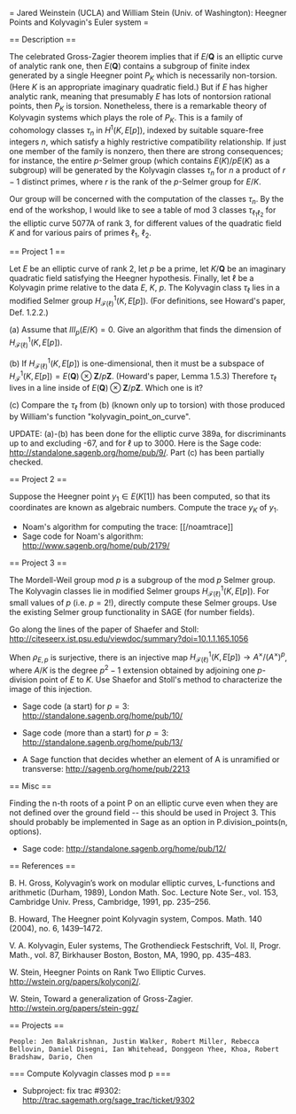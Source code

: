 = Jared Weinstein (UCLA) and William Stein (Univ. of Washington): Heegner Points and Kolyvagin's Euler system =

== Description ==

The celebrated Gross-Zagier theorem implies that if $E/\mathbf{Q}$ is
an elliptic curve of analytic rank one, then $E(\mathbf{Q})$ contains a
subgroup of finite index generated by a single Heegner point $P_K$
which is necessarily non-torsion.   (Here $K$ is an appropriate
imaginary quadratic field.)  But if $E$ has higher analytic rank,
meaning that presumably $E$ has lots of nontorsion rational points,
then $P_K$ is torsion.  Nonetheless, there is a remarkable theory of
Kolyvagin systems which plays the role of $P_K$.  This is a family of
cohomology classes $\tau_n$ in $H^1(K,E[p])$, indexed by suitable
square-free integers $n$, which satisfy a highly restrictive
compatibility relationship.   If just one member of the family is
nonzero, then there are strong consequences;  for instance, the entire
$p$-Selmer group (which contains $E(K)/pE(K)$ as a subgroup) will be
generated by the Kolyvagin classes $\tau_n$ for $n$ a product of $r-1$
distinct primes, where $r$ is the rank of the $p$-Selmer group for
$E/K$.


Our group will be concerned with the computation of the classes
$\tau_n$.   By the end of the workshop, I would like to see a table of
mod 3 classes $\tau_{\ell_1 \ell_2}$ for the elliptic curve 5077A of
rank 3, for different values of the quadratic field $K$ and for
various pairs of primes $\ell_1$, $\ell_2$.

== Project 1 ==

Let $E$ be an elliptic curve of rank 2, let $p$ be a prime, let $K/\mathbf{Q}$
be an imaginary quadratic field satisfying the Heegner hypothesis.  Finally, let $\ell$ be a 
Kolyvagin prime relative to the data $E$, $K$, $p$.  The Kolyvagin class $\tau_\ell$ lies in a modified Selmer group
$H^1_{\mathcal{F}(\ell)}(K,E[p])$.  (For definitions, see Howard's paper, Def. 1.2.2.)  

(a) Assume that $III_p(E/K)=0$.  Give an algorithm that finds the dimension of $H^1_{\mathcal{F}(\ell)}(K,E[p])$.

(b) If $H^1_{\mathcal{F}(\ell)}(K,E[p])$ is one-dimensional, then it must be a subspace of 
$H^1_{\mathcal{F}}(K,E[p])=E(\mathbf{Q})\otimes\mathbf{Z}/p\mathbf{Z}$. (Howard's paper, Lemma 1.5.3)  Therefore
$\tau_\ell$ lives in a line inside of $E(\mathbf{Q})\otimes\mathbf{Z}/p\mathbf{Z}$.  Which one is it?  

(c) Compare the $\tau_\ell$ from (b) (known only up to torsion) with those produced by William's function "kolyvagin_point_on_curve".

UPDATE:  (a)-(b) has been done for the elliptic curve 389a, for discriminants up to and excluding -67, and for $\ell$ up to $3000$. Here is the Sage code: http://standalone.sagenb.org/home/pub/9/.  Part (c) has been partially checked.

== Project 2 ==

Suppose the Heegner point $y_1\in E(K[1])$ has been computed, so that its coordinates are known as algebraic numbers.  Compute the trace $y_K$ of $y_1$.  

 * Noam's algorithm for computing the trace: [[/noamtrace]]
 * Sage code for Noam's algorithm: http://www.sagenb.org/home/pub/2179/
    

== Project 3 ==

The Mordell-Weil group mod $p$ is a subgroup of the mod $p$ Selmer group.  The Kolyvagin classes lie in modified Selmer groups $H^1_{\mathcal{F}(\ell)}(K,E[p])$.  For small values of $p$ (i.e. $p=2$!), directly compute these Selmer groups.  Use the existing Selmer group functionality in SAGE (for number fields).

Go along the lines of the paper of Shaefer and Stoll:  http://citeseerx.ist.psu.edu/viewdoc/summary?doi=10.1.1.165.1056

When $\rho_{E,p}$ is surjective, there is an injective map $H^1_{\mathcal{F}(\ell)}(K,E[p])\to A^\times/(A^\times)^p$, where $A/K$ is the degree $p^2-1$ extension obtained by adjoining one $p$-division point of $E$ to $K$.  Use Shaefor and Stoll's method to characterize the image of this injection.  


 * Sage code (a start) for $p=3$: http://standalone.sagenb.org/home/pub/10/
* Sage code (more than a start) for $p=3$: http://standalone.sagenb.org/home/pub/13/

 * A Sage function that decides whether an element of A is unramified or transverse: http://sagenb.org/home/pub/2213


== Misc ==

Finding the n-th roots of a point P on an elliptic curve even when they are not defined over the ground field -- this should be used in Project 3.
This should probably be implemented in Sage as an option in P.division_points(n, options). 

* Sage code: http://standalone.sagenb.org/home/pub/12/

== References ==

B. H. Gross, Kolyvagin’s work on modular elliptic curves, L-functions
and arithmetic (Durham, 1989), London Math. Soc. Lecture Note Ser.,
vol. 153, Cambridge Univ. Press, Cambridge, 1991, pp. 235–256.

B. Howard, The Heegner point Kolyvagin system, Compos. Math. 140
(2004), no. 6, 1439–1472.

V. A. Kolyvagin, Euler systems, The Grothendieck Festschrift, Vol. II,
Progr. Math., vol. 87, Birkhauser Boston, Boston, MA, 1990, pp.
435–483.

W. Stein,  Heegner Points on Rank Two Elliptic Curves.
http://wstein.org/papers/kolyconj2/.

W. Stein, Toward a generalization of Gross-Zagier.  http://wstein.org/papers/stein-ggz/

== Projects ==

    People: Jen Balakrishnan, Justin Walker, Robert Miller, Rebecca Bellovin, Daniel Disegni, Ian Whitehead, Donggeon Yhee, Khoa, Robert Bradshaw, Dario, Chen

=== Compute Kolyvagin classes mod p ===

 * Subproject: fix trac #9302: http://trac.sagemath.org/sage_trac/ticket/9302
